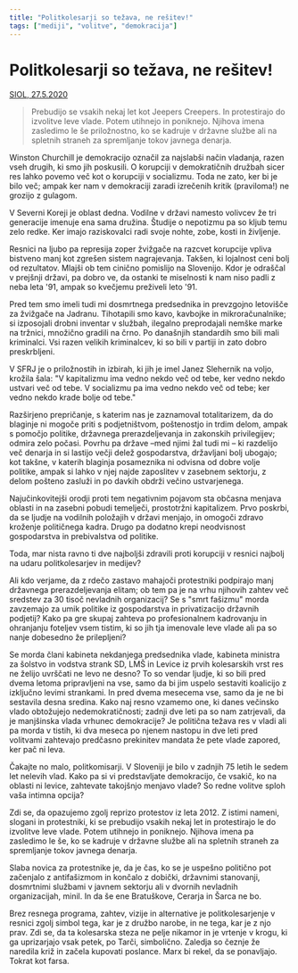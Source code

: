 ```yaml
---
title: "Politkolesarji so težava, ne rešitev!"
tags: ["mediji", "volitve", "demokracija"]
---
```


# Politkolesarji so težava, ne rešitev!

[SIOL, 27.5.2020](https://siol.net/siol-plus/kolumne/politkolesarji-so-tezava-ne-resitev-526058)

> Prebudijo se vsakih nekaj let kot Jeepers Creepers. In protestirajo do izvolitve leve vlade. Potem utihnejo in poniknejo. Njihova imena zasledimo le še priložnostno, ko se kadruje v državne službe ali na spletnih straneh za spremljanje tokov javnega denarja.

Winston Churchill je demokracijo označil za najslabši način vladanja, razen vseh drugih, ki smo jih poskusili. O korupciji v demokratičnih družbah sicer res lahko povemo več kot o korupciji v socializmu. Toda ne zato, ker bi je bilo več; ampak ker nam v demokraciji zaradi izrečenih kritik (praviloma!) ne grozijo z gulagom.

V Severni Koreji je oblast dedna. Vodilne v državi namesto volivcev že tri generacije imenuje ena sama družina. Študije o nepotizmu pa so kljub temu zelo redke. Ker imajo raziskovalci radi svoje nohte, zobe, kosti in življenje.

Resnici na ljubo pa represija zoper žvižgače na razcvet korupcije vpliva bistveno manj kot zgrešen sistem nagrajevanja. Takšen, ki lojalnost ceni bolj od rezultatov. Mlajši ob tem cinično pomislijo na Slovenijo. Kdor je odraščal v prejšnji državi, pa dobro ve, da ostanki te miselnosti k nam niso padli z neba leta '91, ampak so kvečjemu preživeli leto '91.

Pred tem smo imeli tudi mi dosmrtnega predsednika in prevzgojno letovišče za žvižgače na Jadranu. Tihotapili smo kavo, kavbojke in mikroračunalnike; si izposojali drobni inventar v službah, ilegalno preprodajali nemške marke na tržnici, množično gradili na črno. Po današnjih standardih smo bili mali kriminalci. Vsi razen velikih kriminalcev, ki so bili v partiji in zato dobro preskrbljeni.

V SFRJ je o priložnostih in izbirah, ki jih je imel Janez Slehernik na voljo, krožila šala: "V kapitalizmu ima vedno nekdo več od tebe, ker vedno nekdo ustvari več od tebe. V socializmu pa ima vedno nekdo več od tebe; ker vedno nekdo krade bolje od tebe."

Razširjeno prepričanje, s katerim nas je zaznamoval totalitarizem, da do blaginje ni mogoče priti s podjetništvom, poštenostjo in trdim delom, ampak s pomočjo politike, državnega prerazdeljevanja in zakonskih privilegijev; odmira zelo počasi. Povrhu pa države –med njimi žal tudi mi – ki razdelijo več denarja in si lastijo večji delež gospodarstva, državljani bolj ubogajo; kot takšne, v katerih blaginja posameznika ni odvisna od dobre volje politike, ampak si lahko v njej najde zaposlitev v zasebnem sektorju, z delom pošteno zasluži in po davkih obdrži večino ustvarjenega.

Najučinkovitejši orodji proti tem negativnim pojavom sta občasna menjava oblasti in na zasebni pobudi temelječi, prostotržni kapitalizem. Prvo poskrbi, da se ljudje na vodilnih položajih v državi menjajo, in omogoči zdravo kroženje političnega kadra. Drugo pa dodatno krepi neodvisnost gospodarstva in prebivalstva od politike.

Toda, mar nista ravno ti dve najboljši zdravili proti korupciji v resnici najbolj na udaru politkolesarjev in medijev?

Ali kdo verjame, da z rdečo zastavo mahajoči protestniki podpirajo manj državnega prerazdeljevanja elitam; ob tem pa je na vrhu njihovih zahtev več sredstev za 30 tisoč nevladnih organizacij? Se s "smrt fašizmu" morda zavzemajo za umik politike iz gospodarstva in privatizacijo državnih podjetij? Kako pa gre skupaj zahteva po profesionalnem kadrovanju in ohranjanju foteljev vsem tistim, ki so jih tja imenovale leve vlade ali pa so nanje dobesedno že prilepljeni?

Se morda člani kabineta nekdanjega predsednika vlade, kabineta ministra za šolstvo in vodstva strank SD, LMŠ in Levice iz prvih kolesarskih vrst res ne želijo uvrščati ne levo ne desno? To so vendar ljudje, ki so bili pred dvema letoma pripravljeni na vse, samo da bi jim uspelo sestaviti koalicijo z izključno levimi strankami. In pred dvema mesecema vse, samo da je ne bi sestavila desna sredina. Kako naj resno vzamemo one, ki danes večinsko vlado obtožujejo nedemokratičnosti; zadnji dve leti pa so nam zatrjevali, da je manjšinska vlada vrhunec demokracije? Je politična težava res v vladi ali pa morda v tistih, ki dva meseca po njenem nastopu in dve leti pred volitvami zahtevajo predčasno prekinitev mandata že pete vlade zapored, ker pač ni leva.

Čakajte no malo, politkomisarji. V Sloveniji je bilo v zadnjih 75 letih le sedem let nelevih vlad. Kako pa si vi predstavljate demokracijo, če vsakič, ko na oblasti ni levice, zahtevate takojšnjo menjavo vlade? So redne volitve sploh vaša intimna opcija?

Zdi se, da opazujemo zgolj reprizo protestov iz leta 2012. Z istimi nameni, slogani in protestniki, ki se prebudijo vsakih nekaj let in protestirajo le do izvolitve leve vlade. Potem utihnejo in poniknejo. Njihova imena pa zasledimo le še, ko se kadruje v državne službe ali na spletnih straneh za spremljanje tokov javnega denarja.

Slaba novica za protestnike je, da je čas, ko se je uspešno politično pot začenjalo z antifašizmom in končalo z dobički, državnimi stanovanji, dosmrtnimi službami v javnem sektorju ali v dvornih nevladnih organizacijah, minil. In da še ene Bratuškove, Cerarja in Šarca ne bo.

Brez resnega programa, zahtev, vizije in alternative je politkolesarjenje v resnici zgolj simbol tega, kar je z družbo narobe, in ne tega, kar je z njo prav. Zdi se, da ta kolesarska steza ne pelje nikamor in je vrtenje v krogu, ki ga uprizarjajo vsak petek, po Tarči, simbolično. Zaledja so čeznje že naredila križ in začela kupovati poslance. Marx bi rekel, da se ponavljajo. Tokrat kot farsa.